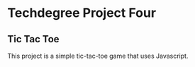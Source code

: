 # Techdegree Project Four
## Tic Tac Toe

This project is a simple tic-tac-toe game that uses Javascript.
